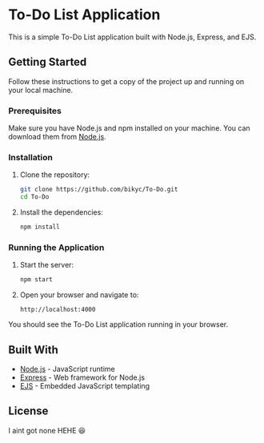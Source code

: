 # To-Do List Application

This is a simple To-Do List application built with Node.js, Express, and EJS.

## Getting Started

Follow these instructions to get a copy of the project up and running on your local machine.

### Prerequisites

Make sure you have Node.js and npm installed on your machine. You can download them from [Node.js](https://nodejs.org/).

### Installation

1. Clone the repository:
    ```bash
    git clone https://github.com/bikyc/To-Do.git
    cd To-Do
    ```

2. Install the dependencies:
    ```bash
    npm install
    ```

### Running the Application

1. Start the server:
    ```bash
    npm start
    ```

2. Open your browser and navigate to:
    ```
    http://localhost:4000
    ```

You should see the To-Do List application running in your browser.

## Built With

- [Node.js](https://nodejs.org/) - JavaScript runtime
- [Express](https://expressjs.com/) - Web framework for Node.js
- [EJS](https://ejs.co/) - Embedded JavaScript templating

## License

I aint got none HEHE :laughing:
